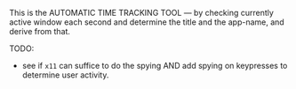 This is the AUTOMATIC TIME TRACKING TOOL — by checking currently active window each second and determine the title and the app-name, and derive from that.

TODO:

- see if `x11` can suffice to do the spying AND add spying on keypresses to determine user activity.


